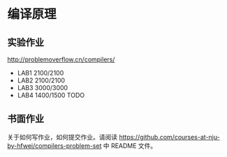 # 编译原理

## 实验作业

http://problemoverflow.cn/compilers/

* LAB1 2100/2100
* LAB2 2100/2100
* LAB3 3000/3000
* LAB4 1400/1500 TODO

## 书面作业

关于如何写作业，如何提交作业。请阅读 https://github.com/courses-at-nju-by-hfwei/compilers-problem-set 中 README 文件。